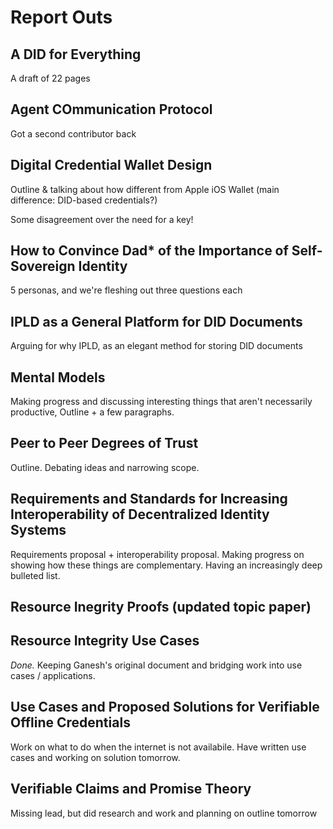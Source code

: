 # Report Outs

## A DID for Everything

A draft of 22 pages

## Agent COmmunication Protocol

Got a second contributor back

## Digital Credential Wallet Design

Outline & talking about how different from Apple iOS Wallet (main
difference: DID-based credentials?)

Some disagreement over the need for a key!

## How to Convince Dad* of the Importance of Self-Sovereign Identity

5 personas, and we're fleshing out three questions each

## IPLD as a General Platform for DID Documents

Arguing for why IPLD, as an elegant method for storing DID documents

## Mental Models

Making progress and discussing interesting things that aren't
necessarily productive, Outline + a few paragraphs.

## Peer to Peer Degrees of Trust

Outline. Debating ideas and narrowing scope.

## Requirements and Standards for Increasing Interoperability of Decentralized Identity Systems

Requirements proposal + interoperability proposal. Making progress on
showing how these things are complementary. Having an increasingly
deep bulleted list.

## Resource Inegrity Proofs (updated topic paper)
## Resource Integrity Use Cases

*Done.* Keeping Ganesh's original document and bridging work into use
 cases / applications.

## Use Cases and Proposed Solutions for Verifiable Offline Credentials

Work on what to do when the internet is not availabile.
Have written use cases and working on solution tomorrow.

## Verifiable Claims and Promise Theory

Missing lead, but did research and work and planning on outline tomorrow
